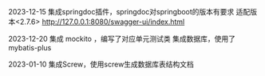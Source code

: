 2023-12-15
    集成springdoc插件，springdoc对springboot的版本有要求 适配版本<2.7.6>
    http://127.0.0.1:8080/swagger-ui/index.html

2023-12-20
    集成 mockito ，编写了对应单元测试类
    集成数据库，使用了mybatis-plus

2023-01-10
    集成Screw，使用screw生成数据库表结构文档